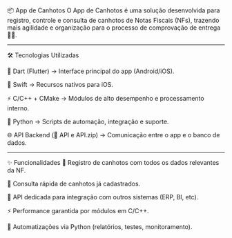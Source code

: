 📦 App de Canhotos
O App de Canhotos é uma solução desenvolvida para registro, controle e consulta de canhotos de Notas Fiscais (NFs), trazendo mais agilidade e organização para o processo de comprovação de entrega 📑✅.
_________________________________________________________________________________________________________________________________________________________________________________________________________________________________________________________________________
🛠️ Tecnologias Utilizadas

💙 Dart (Flutter) → Interface principal do app (Android/iOS).

🍎 Swift → Recursos nativos para iOS.

⚡ C/C++ + CMake → Módulos de alto desempenho e processamento interno.

🐍 Python → Scripts de automação, integração e suporte.

🌐 API Backend (📂 API e API.zip) → Comunicação entre o app e o banco de dados.
_________________________________________________________________________________________________________________________________________________________________________________________________________________________________________________________________________
✨ Funcionalidades
📝 Registro de canhotos com todos os dados relevantes da NF.

🔎 Consulta rápida de canhotos já cadastrados.

🔗 API dedicada para integração com outros sistemas (ERP, BI, etc).

⚡ Performance garantida por módulos em C/C++.

🤖 Automatizações via Python (relatórios, testes, monitoramento).
